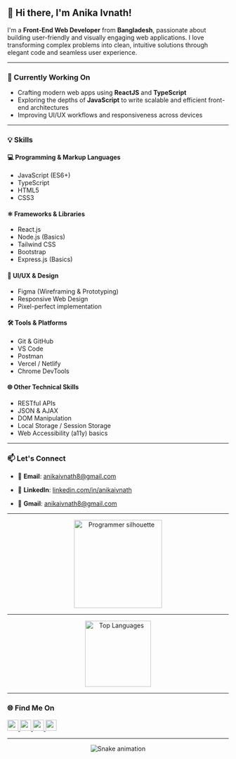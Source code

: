 ## 👋 Hi there, I'm Anika Ivnath!

I'm a **Front-End Web Developer** from **Bangladesh**, passionate about building user-friendly and visually engaging web applications. I love transforming complex problems into clean, intuitive solutions through elegant code and seamless user experience.

---

### 🚀 Currently Working On

- Crafting modern web apps using **ReactJS** and **TypeScript**
- Exploring the depths of **JavaScript** to write scalable and efficient front-end architectures
- Improving UI/UX workflows and responsiveness across devices

---

### 💡 Skills

#### 💻 Programming & Markup Languages
- JavaScript (ES6+)
- TypeScript
- HTML5
- CSS3

#### ⚛️ Frameworks & Libraries
- React.js
- Node.js (Basics)
- Tailwind CSS
- Bootstrap
- Express.js (Basics)

#### 🎨 UI/UX & Design
- Figma (Wireframing & Prototyping)
- Responsive Web Design
- Pixel-perfect implementation

#### 🛠 Tools & Platforms
- Git & GitHub
- VS Code
- Postman
- Vercel / Netlify
- Chrome DevTools

#### 🌐 Other Technical Skills
- RESTful APIs
- JSON & AJAX
- DOM Manipulation
- Local Storage / Session Storage
- Web Accessibility (a11y) basics

---

### 📫 Let's Connect

- 📧 **Email**: [anikaivnath8@gmail.com](mailto:anikaivnath8@gmail.com)  
- 💼 **LinkedIn**: [linkedin.com/in/anikaivnath](https://www.linkedin.com)  


- 📮 **Gmail**: [anikaivnath8@gmail.com](mailto:anikaivnath8@gmail.com)

---

<div align="center">
  <img src="https://www.shutterstock.com/image-illustration/woman-programmer-work-silhouette-girl-600nw-2205630025.jpg" height="200" alt="Programmer silhouette" />
</div>

---

<div align="center">
  <img src="https://github-readme-stats.vercel.app/api/top-langs?username=anikaivnath&locale=en&hide_title=false&layout=compact&card_width=320&langs_count=5&theme=dracula&hide_border=false" height="150" alt="Top Languages" />
</div>

---

### 🌐 Find Me On

<p align="left">
  <a href="https://www.youtube.com" target="_blank">
    <img src="https://img.shields.io/static/v1?message=YouTube&logo=youtube&label=&color=FF0000&logoColor=white&labelColor=&style=for-the-badge" height="25" />
  </a>
  <a href="https://www.instagram.com" target="_blank">
    <img src="https://img.shields.io/static/v1?message=Instagram&logo=instagram&label=&color=E4405F&logoColor=white&labelColor=&style=for-the-badge" height="25" />
  </a>
  <a href="https://www.twitch.tv" target="_blank">
    <img src="https://img.shields.io/static/v1?message=Twitch&logo=twitch&label=&color=9146FF&logoColor=white&labelColor=&style=for-the-badge" height="25" />
  </a>
  <a href="https://discord.com" target="_blank">
    <img src="https://img.shields.io/static/v1?message=Discord&logo=discord&label=&color=7289DA&logoColor=white&labelColor=&style=for-the-badge" height="25" />
  </a>

  </a>
</p>

---

<div align="center">
  <img src="https://raw.githubusercontent.com/maurodesouza/maurodesouza/output/snake.svg" alt="Snake animation" />
</div>
